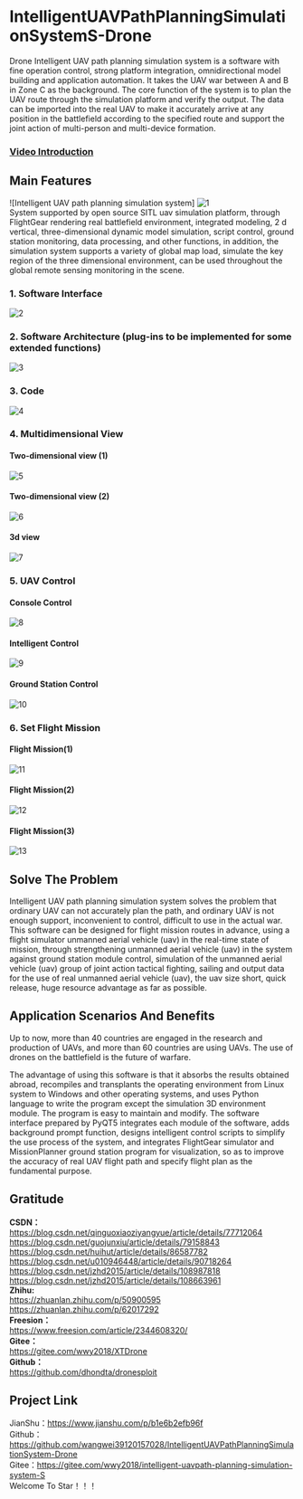 # IntelligentUAVPathPlanningSimulationSystemS-Drone
Drone  Intelligent UAV path planning simulation system is a software with fine operation control, strong platform integration, omnidirectional model building and application automation. It takes the UAV war between A and B in Zone C as the background. The core function of the system is to plan the UAV route through the simulation platform and verify the output. The data can be imported into the real UAV to make it accurately arrive at any position in the battlefield according to the specified route and support the joint action of multi-person and multi-device formation.
### [Video Introduction](https://www.yuque.com/u12074055/kb/qqkaw9)
## Main Features
![Intelligent UAV path planning simulation system]
![1](https://user-images.githubusercontent.com/39434325/110713243-8d960580-823c-11eb-9caf-3b7a572d9732.jpeg)<br>
System supported by open source SITL uav simulation platform, through FlightGear rendering real battlefield environment, integrated modeling, 2 d vertical, three-dimensional dynamic model simulation, script control, ground station monitoring, data processing, and other functions, in addition, the simulation system supports a variety of global map load, simulate the key region of the three dimensional environment, can be used throughout the global remote sensing monitoring in the scene.
### 1. Software Interface
![2](https://user-images.githubusercontent.com/39434325/110713299-a69eb680-823c-11eb-8689-3b634a2a5f91.png)
### 2. Software Architecture (plug-ins to be implemented for some extended functions)
![3](https://user-images.githubusercontent.com/39434325/110713307-ab636a80-823c-11eb-93a0-fc7b6c8434c9.png)
### 3. Code
![4](https://user-images.githubusercontent.com/39434325/110713325-b4543c00-823c-11eb-8535-9cbf0aabecc6.png)
### 4. Multidimensional View
#### Two-dimensional view (1)
![5](https://user-images.githubusercontent.com/39434325/110713334-b9b18680-823c-11eb-95c8-d9ace97e9842.png)
#### Two-dimensional view (2)
![6](https://user-images.githubusercontent.com/39434325/110713350-c209c180-823c-11eb-8284-167268a5533a.png)
#### 3d view
![7](https://user-images.githubusercontent.com/39434325/110713362-c7ffa280-823c-11eb-9d30-d08ae469522f.png)
### 5. UAV Control
#### Console Control
![8](https://user-images.githubusercontent.com/39434325/110713375-cdf58380-823c-11eb-8efd-367f4535d42b.png)
#### Intelligent Control
![9](https://user-images.githubusercontent.com/39434325/110713391-d2ba3780-823c-11eb-882f-a82430b8bc42.png)
#### Ground Station Control
![10](https://user-images.githubusercontent.com/39434325/110713407-da79dc00-823c-11eb-9c8d-5cd2208a6c87.png)
### 6. Set Flight Mission
#### Flight Mission(1)
![11](https://user-images.githubusercontent.com/39434325/110713425-e1a0ea00-823c-11eb-8beb-1d9d7f52724a.png)
#### Flight Mission(2)
![12](https://user-images.githubusercontent.com/39434325/110713442-e9608e80-823c-11eb-86df-85b19b823738.png)
#### Flight Mission(3)
![13](https://user-images.githubusercontent.com/39434325/110713570-1b71f080-823d-11eb-97da-6651e9a00d60.png)
## Solve The Problem

Intelligent UAV path planning simulation system solves the problem that ordinary UAV can not accurately plan the path, and ordinary UAV is not enough support, inconvenient to control, difficult to use in the actual war. This software can be designed for flight mission routes in advance, using a flight simulator unmanned aerial vehicle (uav) in the real-time state of mission, through strengthening unmanned aerial vehicle (uav) in the system against ground station module control, simulation of the unmanned aerial vehicle (uav) group of joint action tactical fighting, sailing and output data for the use of real unmanned aerial vehicle (uav), the uav size short, quick release, huge resource advantage as far as possible.

## Application Scenarios And Benefits

Up to now, more than 40 countries are engaged in the research and production of UAVs, and more than 60 countries are using UAVs. The use of drones on the battlefield is the future of warfare.

The advantage of using this software is that it absorbs the results obtained abroad, recompiles and transplants the operating environment from Linux system to Windows and other operating systems, and uses Python language to write the program except the simulation 3D environment module. The program is easy to maintain and modify. The software interface prepared by PyQT5 integrates each module of the software, adds background prompt function, designs intelligent control scripts to simplify the use process of the system, and integrates FlightGear simulator and MissionPlanner ground station program for visualization, so as to improve the accuracy of real UAV flight path and specify flight plan as the fundamental purpose.

## Gratitude<br>
**CSDN：**<br>
https://blog.csdn.net/qinguoxiaoziyangyue/article/details/77712064<br>
https://blog.csdn.net/guojunxiu/article/details/79158843<br>
https://blog.csdn.net/huihut/article/details/86587782<br>
https://blog.csdn.net/u010946448/article/details/90718264<br>
https://blog.csdn.net/jzhd2015/article/details/108987818<br>
https://blog.csdn.net/jzhd2015/article/details/108663961<br>
**Zhihu:**<br>
https://zhuanlan.zhihu.com/p/50900595
https://zhuanlan.zhihu.com/p/62017292<br>
**Freesion：**<br>
https://www.freesion.com/article/2344608320/<br>
**Gitee：**<br>
https://gitee.com/wwy2018/XTDrone<br>
**Github：**<br>
https://github.com/dhondta/dronesploit<br>

## Project Link<br>
JianShu：https://www.jianshu.com/p/b1e6b2efb96f<br>
Github：https://github.com/wangwei39120157028/IntelligentUAVPathPlanningSimulationSystem-Drone<br>
Gitee：https://gitee.com/wwy2018/intelligent-uavpath-planning-simulation-system-S<br>
Welcome To Star！！！
